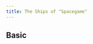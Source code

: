 ```yaml
---
title: The Ships of "Spacegame"
---
```

## Basic
<!--stackedit_data:
eyJwcm9wZXJ0aWVzIjoiZXh0ZW5zaW9uczpcbiAgcHJlc2V0Oi
BnZm1cbiIsImhpc3RvcnkiOlstOTM1ODc1MTMyXX0=
-->